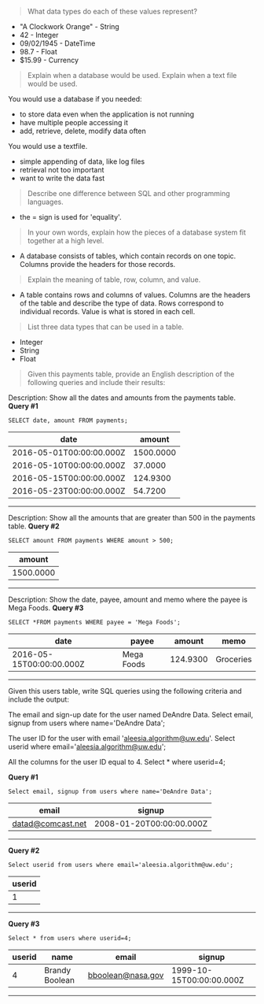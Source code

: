 > What data types do each of these values represent?

- "A Clockwork Orange" - String
- 42 - Integer
- 09/02/1945 - DateTime
- 98.7 - Float
- $15.99 - Currency

> Explain when a database would be used. Explain when a text file would be used.

You would use a database if you needed:
- to store data even when the application is not running
- have multiple people accessing it 
- add, retrieve, delete, modify data often

You would use a textfile.
- simple appending of data, like log files
- retrieval not too important
- want to write the data fast

> Describe one difference between SQL and other programming languages.
- the = sign is used for 'equality'.

> In your own words, explain how the pieces of a database system fit together at a high level.
- A database consists of tables, which contain records on one topic. Columns provide the headers for those records.

> Explain the meaning of table, row, column, and value.
- A table contains rows and columns of values. Columns are the headers of the table and describe the type of data. Rows correspond to individual records. Value is what is stored in each cell.

> List three data types that can be used in a table.
- Integer
- String
- Float

> Given this payments table, provide an English description of the following queries and include their results:

Description: Show all the dates and amounts from the payments table.
**Query #1**

    SELECT date, amount FROM payments;

| date                     | amount    |
| ------------------------ | --------- |
| 2016-05-01T00:00:00.000Z | 1500.0000 |
| 2016-05-10T00:00:00.000Z | 37.0000   |
| 2016-05-15T00:00:00.000Z | 124.9300  |
| 2016-05-23T00:00:00.000Z | 54.7200   |
---


Description: Show all the amounts that are greater than 500 in the payments table.
**Query #2**

    SELECT amount FROM payments WHERE amount > 500;

| amount    |
| --------- |
| 1500.0000 |

---
Description: Show the date, payee, amount and memo where the payee is Mega Foods.
**Query #3**

    SELECT *FROM payments WHERE payee = 'Mega Foods';

| date                     | payee      | amount   | memo      |
| ------------------------ | ---------- | -------- | --------- |
| 2016-05-15T00:00:00.000Z | Mega Foods | 124.9300 | Groceries |

---


Given this users table, write SQL queries using the following criteria and include the output:

The email and sign-up date for the user named DeAndre Data.
Select email, signup from users where name='DeAndre Data';

The user ID for the user with email 'aleesia.algorithm@uw.edu'.
Select userid where email='aleesia.algorithm@uw.edu';

All the columns for the user ID equal to 4.
Select * where userid=4;

**Query #1**

    Select email, signup from users where name='DeAndre Data';

| email             | signup                   |
| ----------------- | ------------------------ |
| datad@comcast.net | 2008-01-20T00:00:00.000Z |

---
**Query #2**

    Select userid from users where email='aleesia.algorithm@uw.edu';

| userid |
| ------ |
| 1      |

---
**Query #3**

    Select * from users where userid=4;

| userid | name           | email             | signup                   |
| ------ | -------------- | ----------------- | ------------------------ |
| 4      | Brandy Boolean | bboolean@nasa.gov | 1999-10-15T00:00:00.000Z |

---
